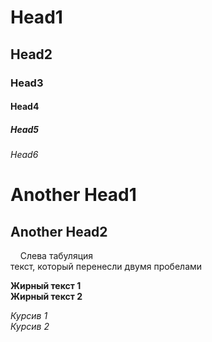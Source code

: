 # Head1
## Head2
### Head3
#### Head4
##### Head5
###### Head6

Another Head1
=============
Another Head2
-------------

&nbsp;&nbsp;&nbsp;&nbsp;Слева табуляция  
текст, который перенесли двумя пробелами

**Жирный текст 1**  
__Жирный текст 2__

*Курсив 1*  
_Курсив 2_
